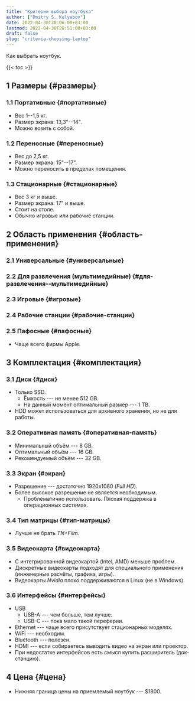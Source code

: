 ```yaml
---
title: "Критерии выбора ноутбука"
author: ["Dmitry S. Kulyabov"]
date: 2022-04-30T20:06:00+03:00
lastmod: 2022-04-30T20:51:00+03:00
draft: false
slug: "criteria-choosing-laptop"
---
```


Как выбрать ноутбук.

<!--more-->

{{< toc >}}


## <span class="section-num">1</span> Размеры {#размеры}


### <span class="section-num">1.1</span> Портативные {#портативные}

-   Вес 1--1,5 кг.
-   Размер экрана: 13,3"--14".
-   Можно возить с собой.


### <span class="section-num">1.2</span> Переносные {#переносные}

-   Вес до 2,5 кг.
-   Размер экрана: 15"--17".
-   Можно переносить в пределах помещения.


### <span class="section-num">1.3</span> Стационарные {#стационарные}

-   Вес 3 кг и выше.
-   Размер экрана: 17" и выше.
-   Стоит на столе.
-   Обычно игровые или рабочие станции.


## <span class="section-num">2</span> Область применения {#область-применения}


### <span class="section-num">2.1</span> Универсальные {#универсальные}


### <span class="section-num">2.2</span> Для развлечения (мультимедийные) {#для-развлечения--мультимедийные}


### <span class="section-num">2.3</span> Игровые {#игровые}


### <span class="section-num">2.4</span> Рабочие станции {#рабочие-станции}


### <span class="section-num">2.5</span> Пафосные {#пафосные}

-   Чаще всего фирмы Apple.


## <span class="section-num">3</span> Комплектация {#комплектация}


### <span class="section-num">3.1</span> Диск {#диск}

-   Только SSD.
    -   Ёмкость --- не менее 512 GB.
    -   На данный момент оптимальный размер --- 1 TB.
-   HDD может использоваться для архивного хранения, но не для работы.


### <span class="section-num">3.2</span> Оперативная память {#оперативная-память}

-   Минимальный объём --- 8 GB.
-   Оптимальный объём --- 16 GB.
-   Рекомендуемый объём --- 32 GB.


### <span class="section-num">3.3</span> Экран {#экран}

-   Разрешение --- достаточно 1920x1080 (_Full HD_).
-   Более высокое разрешение не является необходимым.
    -   Проблематично использовать. Плохая поддержка в операционных системах.


### <span class="section-num">3.4</span> Тип матрицы {#тип-матрицы}

-   Лучше не брать _TN+Film_.


### <span class="section-num">3.5</span> Видеокарта {#видеокарта}

-   С интегрированной видеокартой (Intel, AMD) меньше проблем.
-   Дискретные видеокарты подходят для специального применения (инженерные расчёты, графика, игры).
-   Видеокарты _Nvidia_ плохо поддерживаются в Linux (не в Windows).


### <span class="section-num">3.6</span> Интерфейсы {#интерфейсы}

-   USB
    -   USB-A --- чем больше, тем лучше.
    -   USB-C --- пока мало такой переферии.
-   Ethernet --- чаще всего присутствует стационарных моделях.
-   WiFi --- необходим.
-   Bluetooth --- полезен.
-   HDMI --- если собираетесь выводить видео на экран или проектор.
-   При недостатке интерфейсов есть смысл купить расширитель (док-станцию).


## <span class="section-num">4</span> Цена {#цена}

-   Нижняя граница цены на приемлемый ноутбук --- $1800.
